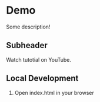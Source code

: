 # Demo

Some description!

## Subheader

Watch tutotial on YouTube.

## Local Development

1. Open index.html in your browser